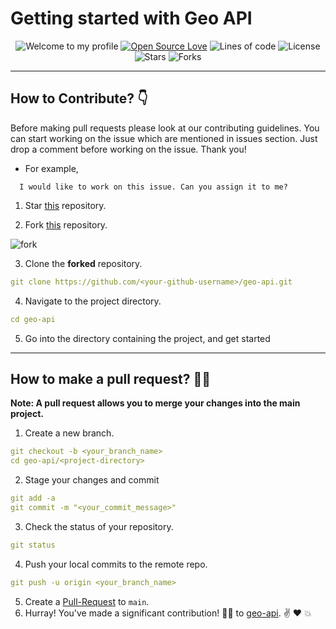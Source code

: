 # Getting started with Geo API

<div align="center">
  
![Welcome to my profile](https://img.shields.io/badge/Hello,Programmer!-Welcome-blue.svg?style=flat&logo=github)
[![Open Source Love](https://badges.frapsoft.com/os/v2/open-source.svg?v=103)](https://github.com/julien-bouquet/geo-api)
![Lines of code](https://img.shields.io/tokei/lines/github/julien-bouquet/geo-api?color=red&label=Lines%20of%20Code)
![License](https://img.shields.io/bower/l/react?color=green)
![Stars](https://img.shields.io/github/stars/julien-bouquet/geo-api?style=flat&logo=github)
![Forks](https://img.shields.io/github/forks/julien-bouquet/geo-api?style=flat&logo=github)

</div>

---
## How to Contribute? :point_down:
Before making pull requests please look at our contributing guidelines. You can start working on the issue which are mentioned in issues section. Just drop a comment before working on the issue. Thank you!
- For example, 
```
  I would like to work on this issue. Can you assign it to me?
```

1. Star <a href="https://github.com/julien-bouquet/geo-api" title="this">this</a> repository.

2. Fork <a href="https://github.com/julien-bouquet/geo-api" title="this">this</a> repository.

![fork](https://user-images.githubusercontent.com/63325246/136012933-093312f1-c789-4147-bb66-d3f930f97cfb.jpg)

3. Clone the **forked** repository.

```yml
git clone https://github.com/<your-github-username>/geo-api.git
```

4. Navigate to the project directory.

```yml
cd geo-api
```
5. Go into the directory containing the project, and get started

---
## How to make a pull request? 	:man_technologist:

**Note: A pull request allows you to merge your changes into the main project.**

1. Create a new branch.

```yml
git checkout -b <your_branch_name>
cd geo-api/<project-directory>
```

2. Stage your changes and commit

```yml
git add -a
git commit -m "<your_commit_message>"
```
3. Check the status of your repository.
```yml
git status
```  
4. Push your local commits to the remote repo.
```yml
git push -u origin <your_branch_name>
```

5. Create a <a href="https://docs.github.com/en/github/collaborating-with-pull-requests/proposing-changes-to-your-work-with-pull-requests/creating-a-pull-request" title="Pull Request">Pull-Request</a> to `main`.
6. Hurray! You've made a significant contribution! :partying_face:🎉 to <a href="https://github.com/julien-bouquet/geo-api" title="geo-api">geo-api</a>. ✌️ ❤️ 💥
